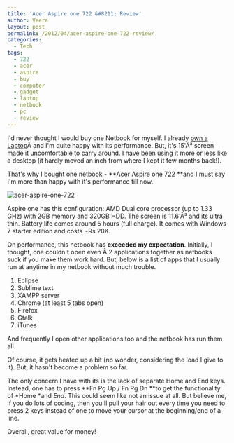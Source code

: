 ```yaml
---
title: 'Acer Aspire one 722 &#8211; Review'
author: Veera
layout: post
permalink: /2012/04/acer-aspire-one-722-review/
categories:
  - Tech
tags:
  - 722
  - acer
  - aspire
  - buy
  - computer
  - gadget
  - laptop
  - netbook
  - pc
  - review
---
```


I'd never thought I would buy one Netbook for myself. I already [own a Laptop][1]Â and I'm quite happy with its performance. But, it's 15'Â³ screen made it uncomfortable to carry around. I have been using it more or less like a desktop (it hardly moved an inch from where I kept it few months back!).

 [1]: http://veerasundar.com/blog/2010/05/bought-a-new-laptop-acer-aspire-5738z/ "Bought a new Laptop - Acer Aspire 5738Z"

That's why I bought one netbook - **Acer Aspire one 722 **and I must say I'm more than happy with it's performance till now.

![][2]

 [2]: http://veerasundar.com/img/2012/04/acer-aspire-one-722.jpg "acer-aspire-one-722"

Aspire one has this configuration: AMD Dual core processor (up to 1.33 GHz) with 2GB memory and 320GB HDD. The screen is 11.6'Â³ and its ultra thin. Battery life comes around 5 hours (full charge). It comes with Windows 7 starter edition and costs ~Rs 20K.

On performance, this netbook has **exceeded my expectation**. Initially, I thought, one couldn't open even Â 2 applications together as netbooks suck if you make them work hard. But, below is a list of apps that I usually run at anytime in my netbook without much trouble.

1.  Eclipse
2.  Sublime text
3.  XAMPP server
4.  Chrome (at least 5 tabs open)
5.  Firefox
6.  Gtalk
7.  iTunes

And frequently I open other applications too and the netbook has run them all.

Of course, it gets heated up a bit (no wonder, considering the load I give to it). But, it hasn't become a problem so far.

The only concern I have with its is the lack of separate Home and End keys. Instead, one has to press **Fn Pg Up / Fn Pg Dn **to get the functionality of *Home *and *End*. This could seem like not an issue at all. But believe me, if you do lots of coding, then you'll pull your hair out every time you need to press 2 keys instead of one to move your cursor at the beginning/end of a line.

Overall, great value for money!
